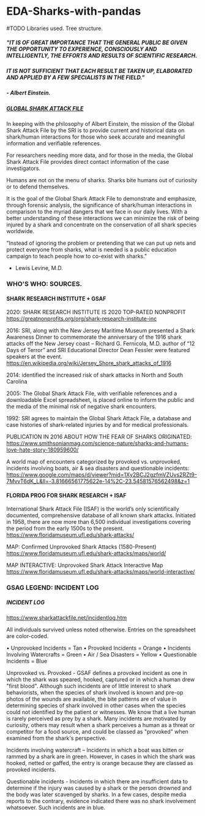 



# EDA-Sharks-with-pandas

#TODO
Libraries used. 
Tree structure.

##### "IT IS OF GREAT IMPORTANCE THAT THE GENERAL PUBLIC BE GIVEN THE OPPORTUNITY TO EXPERIENCE, CONSCIOUSLY AND INTELLIGENTLY, THE EFFORTS AND RESULTS OF SCIENTIFIC RESEARCH. 
##### IT IS NOT SUFFICIENT THAT EACH RESULT BE TAKEN UP, ELABORATED AND APPLIED BY A FEW SPECIALISTS IN THE FIELD."
##### - Albert Einstein.


##### [GLOBAL SHARK ATTACK FILE](https://www.sharks.org/global-shark-attack-file)


In keeping with the philosophy of Albert Einstein, the mission of the Global Shark Attack File by the SRI is to provide current and historical data on shark/human interactions for those who seek accurate and meaningful information and verifiable references.

For researchers needing more data, and for those in the media, the Global Shark Attack File provides direct contact information of the case investigators.

Humans are not on the menu of sharks. Sharks bite humans out of curiosity or to defend themselves.

It is the goal of the Global Shark Attack File to demonstrate and emphasize, through forensic analysis, the significance of shark/human interactions in comparison to the myriad dangers that we face in our daily lives. With a better understanding of these interactions we can minimize the risk of being injured by a shark and concentrate on the conservation of all shark species worldwide.

"Instead of ignoring the problem or pretending that we can put up nets and protect everyone from sharks, what is needed is a public education campaign to teach people how to co-exist with sharks."
- Lewis Levine, M.D.



### WHO'S WHO: SOURCES.


#### SHARK RESEARCH INSTITUTE + GSAF 


2020:
SHARK RESEARCH INSTITUTE IS 2020 TOP-RATED NONPROFIT 
https://greatnonprofits.org/org/shark-research-institute-inc

2016:
SRI, along with the New Jersey Maritime Museum presented a Shark Awareness Dinner to commemorate the anniversary of the 1916 shark attacks off the New Jersey coast – Richard G. Fernicola, M.D. author of “12 Days of Terror” and SRI Educational Director Dean Fessler were featured speakers at the event.
https://en.wikipedia.org/wiki/Jersey_Shore_shark_attacks_of_1916

2014:
identified the increased risk of shark attacks in North and South Carolina

2005:
The Global Shark Attack File, with verifiable references and a downloadable Excel spreadsheet, is placed online to inform the public and the media of the minimal risk of negative shark encounters.

1992:
SRI agrees to maintain the Global Shark Attack File, a database and case histories of shark-related injuries by and for medical professionals.


PUBLICATION IN 2016 ABOUT HOW THE FEAR OF SHARKS ORIGINATED:
https://www.smithsonianmag.com/science-nature/sharks-and-humans-love-hate-story-180959600/


A world map of encounters categorized by provoked vs. unprovoked, incidents involving boats, air & sea disasters and questionable incidents: https://www.google.com/maps/d/viewer?mid=1Xy2BCJ2gzfmVZUvs2RZt9-7MvvT6dK_L&ll=-3.81666561775622e-14%2C-23.54581576562498&z=1



#### FLORIDA PROG FOR SHARK RESEARCH + ISAF

International Shark Attack File (ISAF) is the world’s only scientifically documented, comprehensive database of all known shark attacks. Initiated in 1958, there are now more than 6,500 individual investigations covering the period from the early 1500s to the present.
https://www.floridamuseum.ufl.edu/shark-attacks/

MAP: Confirmed Unprovoked Shark Attacks (1580-Present) https://www.floridamuseum.ufl.edu/shark-attacks/maps/world/

MAP INTERACTIVE: Unprovoked Shark Attack Interactive Map
https://www.floridamuseum.ufl.edu/shark-attacks/maps/world-interactive/


### GSAG LEGEND: INCIDENT LOG
##### INCIDENT LOG

https://www.sharkattackfile.net/incidentlog.htm


All individuals survived unless noted otherwise.
Entries on the spreadsheet are color-coded.

• Unprovoked Incidents = Tan
• Provoked Incidents = Orange
• Incidents Involving Watercrafts = Green
• Air / Sea Disasters = Yellow
• Questionable Incidents = Blue

Unprovoked vs. Provoked - GSAF defines a provoked incident as one in which the shark was speared, hooked, captured or in which a human drew "first blood". Although such incidents are of little interest to shark behaviorists, when the species of shark involved is known and pre-op photos of the wounds are available, the bite patterns are of value in determining species of shark involved in other cases when the species could not identified by the patient or witnesses. We know that a live human is rarely perceived as prey by a shark. Many incidents are motivated by curiosity, others may result when a shark perceives a human as a threat or competitor for a food source, and could be classed as "provoked" when examined from the shark's perspective.

Incidents involving watercraft – Incidents in which a boat was bitten or rammed by a shark are in green. However, in cases in which the shark was hooked, netted or gaffed, the entry is orange because they are classed as provoked incidents.

Questionable incidents - Incidents in which there are insufficient data to determine if the injury was caused by a shark or the person drowned and the body was later scavenged by sharks. In a few cases, despite media reports to the contrary, evidence indicated there was no shark involvement whatsoever. Such incidents are in blue.






